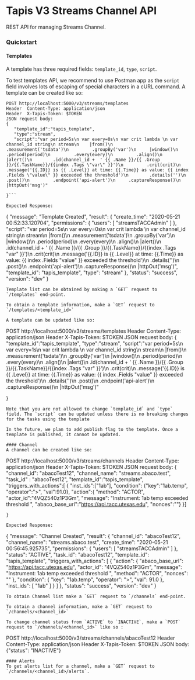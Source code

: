 # Tapis V3 Streams Channel API
REST API for managing Streams Channel.

### Quickstart

#### Templates
 A template has three required fields: `template_id`, `type`, `script`.

To test templates API, we recommend to use Postman app as the `script` field involves lots of escaping of special characters in a cURL command.
 A template can be created like so:

 ```
POST http://localhost:5000/v3/streams/templates
Header  Content-Type: application/json
Header  X-Tapis-Token: $TOKEN
JSON request body:
{   
	"template_id":"tapis_template",
	"type":"stream",
	"script":"var period=5s\n var every=0s\n var crit lambda \n var channel_id string\n stream\n    |from()\n        .measurement('tsdata')\n         .groupBy('var')\n     |window()\n        .period(period)\n         .every(every)\n         .align()\n     |alert()\n        .id(channel_id +  ' {{ .Name }}/{{ .Group }}/{{.TaskName}}/{{index .Tags \"var\" }}')\n         .crit(crit)\n         .message('{{.ID}} is {{ .Level}} at time: {{.Time}} as value: {{ index .Fields \"value\" }} exceeded the threshold')\n        .details('')\n         .post()\n         .endpoint('api-alert')\n     .captureResponse()\n    |httpOut('msg')"

}```

Expected Response:
```
{
    "message": "Template Created",
    "result": {
        "create_time": "2020-05-21 00:52:33.120704",
        "permissions": {
            "users": [
                "streamsTACCAdmin"
            ]
        },
        "script": "var period=5s\n var every=0s\n var crit lambda \n var channel_id string\n stream\n    |from()\n        .measurement('tsdata')\n         .groupBy('var')\n     |window()\n        .period(period)\n         .every(every)\n         .align()\n     |alert()\n        .id(channel_id +  ' {{ .Name }}/{{ .Group }}/{{.TaskName}}/{{index .Tags \"var\" }}')\n         .crit(crit)\n         .message('{{.ID}} is {{ .Level}} at time: {{.Time}} as value: {{ index .Fields \"value\" }} exceeded the threshold')\n        .details('')\n         .post()\n         .endpoint('api-alert')\n     .captureResponse()\n    |httpOut('msg')",
        "template_id": "tapis_template",
        "type": "stream"
    },
    "status": "success",
    "version": "dev"
}
 ```
Template list can be obtained by making a `GET` request to `/templates` end-point.

To obtain a template information, make a `GET` request to `/templates/<template_id>`

A template can be updated like so:
```
POST http://localhost:5000/v3/streams/templates
Header  Content-Type: application/json
Header  X-Tapis-Token: $TOKEN
JSON request body:
{   
	"template_id":"tapis_template",
	"type":"stream",
	"script":"var period=5s\n var every=1s\n var crit lambda \n var channel_id string\n stream\n    |from()\n        .measurement('tsdata')\n         .groupBy('var')\n     |window()\n        .period(period)\n         .every(every)\n         .align()\n     |alert()\n        .id(channel_id +  ' {{ .Name }}/{{ .Group }}/{{.TaskName}}/{{index .Tags \"var\" }}')\n         .crit(crit)\n         .message('{{.ID}} is {{ .Level}} at time: {{.Time}} as value: {{ index .Fields \"value\" }} exceeded the threshold')\n        .details('')\n         .post()\n         .endpoint('api-alert')\n     .captureResponse()\n    |httpOut('msg')"

}
```
Note that you are not allowed to change `template_id` and `type` field. The `script` can be updated unless there is no breaking changes for the tasks using the template

In the future, we plan to add publish flag to the template. Once a template is published, it cannot be updated.

#### Channel
A channel can be created like so:
```
POST http://localhost:5000/v3/streams/channels
Header  Content-Type: application/json
Header  X-Tapis-Token: $TOKEN
JSON request body:
{  
	"channel_id": "abacoTest12",
    "channel_name": "streams.abaco.test",
	"task_id" : "abacoTest12",
    "template_id":"tapis_template",
    "triggers_with_actions":[
		{
			"inst_ids":["1ab"],
			"condition": {"key":"1ab.temp", "operator":">", "val":91.0},
    		"action":{
        	"method": "ACTOR",
        	"actor_id":"4VQZ540z1P3Gm",
            "message": "Instrument: 1ab temp exceeded threshold ",
            "abaco_base_url":"https://api.tacc.utexas.edu",
            "nonces":""}
            }]


    }
```
Expected Response:
```
{
    "message": "Channel Created",
    "result": {
        "channel_id": "abacoTest12",
        "channel_name": "streams.abaco.test",
        "create_time": "2020-05-21 00:56:45.925735",
        "permissions": {
            "users": [
                "streamsTACCAdmin"
            ]
        },
        "status": "ACTIVE",
        "task_id": "abacoTest12",
        "template_id": "tapis_template",
        "triggers_with_actions": [
            {
                "action": {
                    "abaco_base_url": "https://api.tacc.utexas.edu",
                    "actor_id": "4VQZ540z1P3Gm",
                    "message": "Instrument: 1ab temp exceeded threshold ",
                    "method": "ACTOR",
                    "nonces": ""
                },
                "condition": {
                    "key": "1ab.temp",
                    "operator": ">",
                    "val": 91.0
                },
                "inst_ids": [
                    "1ab"
                ]
            }
        ]
    },
    "status": "success",
    "version": "dev"
}
```
To obtain Channel list make a `GET` request to `/channels` end-point.

To obtain a channel information, make a `GET` request to `/channels/<channel_id>`

To change channel status from `ACTIVE` to `INACTIVE`, make a `POST` request to `/channels/<channel_id>` like so :
```
POST http://localhost:5000/v3/streams/channels/abacoTest12
Header  Content-Type: application/json
Header  X-Tapis-Token: $TOKEN
JSON body:
{"status": "INACTIVE"}
```
#### Alerts
To get alerts list for a channel, make a `GET` request to `/channels/<channel_id>/alerts`.
